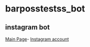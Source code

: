 # barposstestss_bot
instagram bot
------
<a href="https://barpos.github.io/">Main Page</a><a>-</a>
<a href="https://www.instagram.com/barposstestss_bot/"> Instagram account</a>
